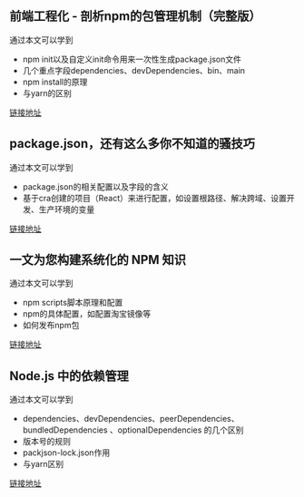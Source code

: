 ## 前端工程化 - 剖析npm的包管理机制（完整版）

通过本文可以学到

- npm init以及自定义init命令用来一次性生成package.json文件
- 几个重点字段dependencies、devDependencies、bin、main
- npm install的原理
- 与yarn的区别

[链接地址](https://mp.weixin.qq.com/s/wZUQA5_Jj4spyb87gdhe2g)

## package.json，还有这么多你不知道的骚技巧

通过本文可以学到

- package.json的相关配置以及字段的含义
- 基于cra创建的项目（React）来进行配置，如设置根路径、解决跨域、设置开发、生产环境的变量

[链接地址](https://mp.weixin.qq.com/s/ayLOBapBs5MFbviASB7fbQ)

## 一文为您构建系统化的 NPM 知识

通过本文可以学到

- npm scripts脚本原理和配置
- npm的具体配置，如配置淘宝镜像等
- 如何发布npm包

[链接地址](https://mp.weixin.qq.com/s/RAtoEgZsvpuRwudeUjNKZw)

## Node.js 中的依赖管理

通过本文可以学到

- dependencies、devDependencies、peerDependencies、bundledDependencies 、optionalDependencies 的几个区别
- 版本号的规则
- packjson-lock.json作用
- 与yarn区别

[链接地址](https://mp.weixin.qq.com/s/XdOPPay8fpNBiH2ExW_EyQ)